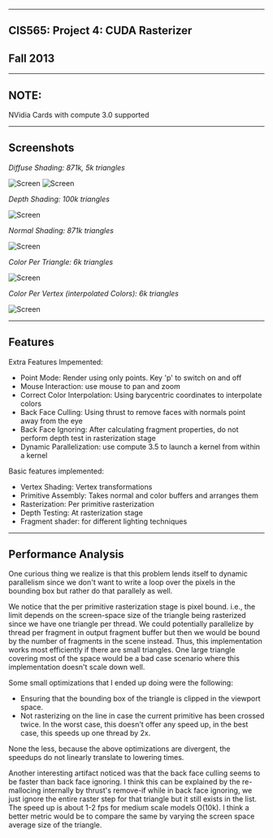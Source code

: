 -------------------------------------------------------------------------------
CIS565: Project 4: CUDA Rasterizer
-------------------------------------------------------------------------------
Fall 2013
-------------------------------------------------------------------------------

-------------------------------------------------------------------------------
NOTE:
-------------------------------------------------------------------------------
NVidia Cards with compute 3.0 supported

---
Screenshots
---

*Diffuse Shading: 871k, 5k triangles*

![Screen](renders/dragon_diffuse.png)
![Screen](renders/cow_diffuse.png)

*Depth Shading: 100k triangles*

![Screen](renders/dragon.png)

*Normal Shading: 871k triangles*

![Screen](renders/dragon_Normal.png)

*Color Per Triangle: 6k triangles*

![Screen](renders/suzanne_col_per_tri.png)

*Color Per Vertex (interpolated Colors): 6k triangles*

![Screen](renders/suzanne_col_per_vert.png)

--- 
Features
---

Extra Features Impemented:
* Point Mode: Render using only points. Key 'p' to switch on and off
* Mouse Interaction: use mouse to pan and zoom
* Correct Color Interpolation: Using barycentric coordinates to interpolate colors
* Back Face Culling: Using thrust to remove faces with normals point away from the eye
* Back Face Ignoring: After calculating fragment properties, do not perform depth test in rasterization stage
* Dynamic Parallelization: use compute 3.5 to launch a kernel from within a kernel

Basic features implemented:
* Vertex Shading: Vertex transformations
* Primitive Assembly: Takes normal and color buffers and arranges them
* Rasterization: Per primitive rasterization
* Depth Testing: At rasterization stage
* Fragment shader: for different lighting techniques

---
Performance Analysis
---

One curious thing we realize is that this problem lends itself to dynamic parallelism since we don't want to write a loop over the pixels in the bounding box but rather do that parallely as well.

We notice that the per primitive rasterization stage is pixel bound. i.e., the limit depends on the screen-space size of the triangle being rasterized since we have one triangle per thread. We could potentially parallelize by thread per fragment in output fragment buffer but then we would be bound by the number of fragments in the scene instead.
Thus, this implementation works most efficiently if there are small triangles. One large triangle covering most of the space would be a bad case scenario where this implementation doesn't scale down well.

Some small optimizations that I ended up doing were the following:
* Ensuring that the bounding box of the triangle is clipped in the viewport space.
* Not rasterizing on the line in case the current primitive has been crossed twice. In the worst case, this doesn't offer any speed up, in the best case, this speeds up one thread by 2x.

None the less, because the above optimizations are divergent, the speedups do not linearly translate to lowering times.

Another interesting artifact noticed was that the back face culling seems to be faster than back face ignoring. I think this can be explained by the re-mallocing internally by thrust's remove-if while in back face ignoring, we just ignore the entire raster step for that triangle but it still exists in the list. The speed up is about 1-2 fps for medium scale models O(10k).
I think a better metric would be to compare the same by varying the screen space average size of the triangle.